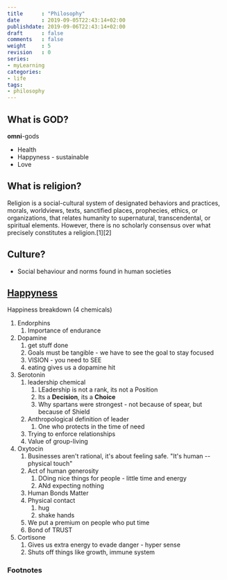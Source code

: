```yaml
---
title      : "Philosophy"
date       : 2019-09-05T22:43:14+02:00
publishdate: 2019-09-06T22:43:14+02:00
draft      : false
comments   : false
weight     : 5
revision   : 0
series:
- myLearning
categories:
- life
tags:
- philosophy
---
```


## What is GOD?

**omni**-gods

* Health
* Happyness - sustainable
* Love

## What is religion?

Religion is a social-cultural system of designated behaviors and practices, morals, worldviews, texts, sanctified places, prophecies, ethics, or organizations, that relates humanity to supernatural, transcendental, or spiritual elements. However, there is no scholarly consensus over what precisely constitutes a religion.[1][2]

## Culture?

* Social behaviour and norms found in human societies

## [Happyness](https://www.youtube.com/watch?v=ReRcHdeUG9Y)

Happiness breakdown (4 chemicals)

1. Endorphins
   1. Importance of endurance
2. Dopamine
   1. get stuff done
   2. Goals must be tangible - we have to see the goal to stay focused
   3. VISION - you need to SEE
   4. eating gives us a dopamine hit
3. Serotonin
   1. leadership chemical
      1. LEadership is not a rank, its not a Position
      2. Its a **Decision**, its a **Choice**
      3. Why spartans were strongest - not because of spear, but because of Shield
   2. Anthropological definition of leader
      1. One who protects in the time of need
   3. Trying to enforce relationships
   4. Value of group-living
4. Oxytocin
   1. Businesses aren't rational, it's about feeling safe. "It's human -- physical touch"
   2. Act of human generosity
      1. DOing nice things for people - little time and energy
      2. ANd expecting nothing
   3. Human Bonds Matter
   4. Physical contact
      1. hug
      2. shake hands
   5. We put a premium on people who put time
   6. Bond of TRUST
5. Cortisone
   1. Gives us extra energy to evade danger - hyper sense
   2. Shuts off things like growth, immune system

### Footnotes

[^1]:
[^2]:
